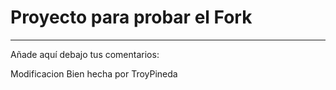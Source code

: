 # Proyecto para probar el Fork

----
Añade aquí debajo tus comentarios:

<!-- A partir de aquí (esta línea no se muestra) -->
Modificacion Bien hecha por TroyPineda

